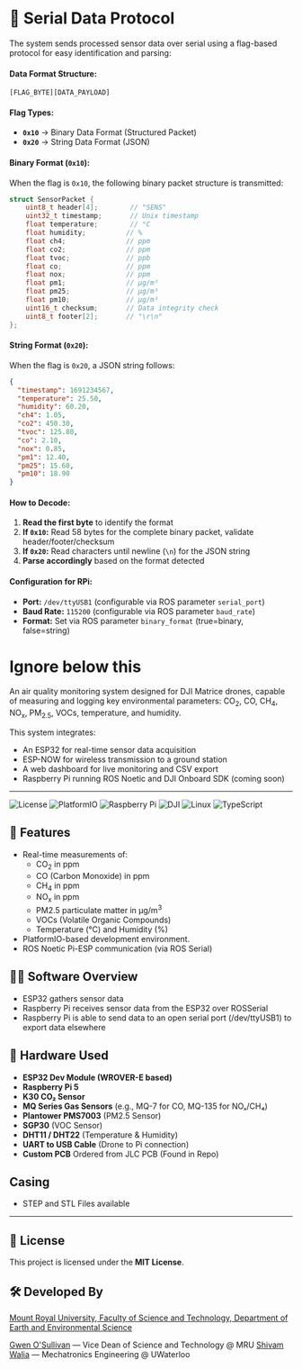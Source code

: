 # 📡 Serial Data Protocol
The system sends processed sensor data over serial using a flag-based protocol for easy identification and parsing:

#### **Data Format Structure:**
```
[FLAG_BYTE][DATA_PAYLOAD]
```

#### **Flag Types:**
- **`0x10`** → Binary Data Format (Structured Packet)
- **`0x20`** → String Data Format (JSON)

#### **Binary Format (`0x10`):**
When the flag is `0x10`, the following binary packet structure is transmitted:
```c
struct SensorPacket {
    uint8_t header[4];        // "SENS" 
    uint32_t timestamp;       // Unix timestamp
    float temperature;        // °C
    float humidity;          // %
    float ch4;               // ppm
    float co2;               // ppm  
    float tvoc;              // ppb
    float co;                // ppm
    float nox;               // ppm
    float pm1;               // µg/m³
    float pm25;              // µg/m³
    float pm10;              // µg/m³
    uint16_t checksum;       // Data integrity check
    uint8_t footer[2];       // "\r\n"
};
```

#### **String Format (`0x20`):**
When the flag is `0x20`, a JSON string follows:
```json
{
  "timestamp": 1691234567,
  "temperature": 25.50,
  "humidity": 60.20,
  "ch4": 1.05,
  "co2": 450.30,
  "tvoc": 125.80,
  "co": 2.10,
  "nox": 0.85,
  "pm1": 12.40,
  "pm25": 15.60,
  "pm10": 18.90
}
```

#### **How to Decode:**
1. **Read the first byte** to identify the format
2. **If `0x10`:** Read 58 bytes for the complete binary packet, validate header/footer/checksum
3. **If `0x20`:** Read characters until newline (`\n`) for the JSON string
4. **Parse accordingly** based on the format detected

#### **Configuration for RPi:**
- **Port:** `/dev/ttyUSB1` (configurable via ROS parameter `serial_port`)
- **Baud Rate:** `115200` (configurable via ROS parameter `baud_rate`)  
- **Format:** Set via ROS parameter `binary_format` (true=binary, false=string)



# Ignore below this
An air quality monitoring system designed for DJI Matrice drones, capable of measuring and logging key environmental parameters: CO<sub>2</sub>, CO, CH<sub>4</sub>, NO<sub>x</sub>, PM<sub>2.5</sub>, VOCs, temperature, and humidity. 

This system integrates:
- An ESP32 for real-time sensor data acquisition
- ESP-NOW for wireless transmission to a ground station
- A web dashboard for live monitoring and CSV export
- Raspberry Pi running ROS Noetic and DJI Onboard SDK (coming soon)

---
![License](https://img.shields.io/badge/License-MIT-000000?style=for-the-badge&logo=openaccess&logoColor=white)
![PlatformIO](https://img.shields.io/badge/PlatformIO-000000?style=for-the-badge&logo=platformio&logoColor=white)
![Raspberry Pi](https://img.shields.io/badge/Raspberry%20Pi-000000?style=for-the-badge&logo=raspberrypi&logoColor=white)
![DJI](https://img.shields.io/badge/DJI-000000?style=for-the-badge&logo=dji&logoColor=white)
![Linux](https://img.shields.io/badge/Linux-000000?style=for-the-badge&logo=linux&logoColor=white)
![TypeScript](https://img.shields.io/badge/TypeScript-000000?style=for-the-badge&logo=typescript&logoColor=white)


## 🚀 Features
- Real-time measurements of:
  - CO<sub>2</sub> in ppm
  - CO (Carbon Monoxide) in ppm
  - CH<sub>4</sub> in ppm
  - NO<sub>x</sub> in ppm
  - PM2.5 particulate matter in μg/m<sup>3</sup>
  - VOCs (Volatile Organic Compounds)
  - Temperature (°C) and Humidity (%)
- PlatformIO-based development environment.
- ROS Noetic Pi-ESP communication (via ROS Serial)

## 👨‍💻 Software Overview
- ESP32 gathers sensor data
- Raspberry Pi receives sensor data from the ESP32 over ROSSerial
- Raspberry Pi is able to send data to an open serial port (/dev/ttyUSB1) to export data elsewhere

## 🧰 Hardware Used

- **ESP32 Dev Module (WROVER-E based)**
- **Raspberry Pi 5**
- **K30 CO₂ Sensor**
- **MQ Series Gas Sensors** (e.g., MQ-7 for CO, MQ-135 for NOₓ/CH₄)
- **Plantower PMS7003** (PM2.5 Sensor)
- **SGP30** (VOC Sensor)
- **DHT11 / DHT22** (Temperature & Humidity)
- **UART to USB Cable** (Drone to Pi connection)
- **Custom PCB** Ordered from JLC PCB (Found in Repo)

## Casing
- STEP and STL Files available
---



## 📄 License
This project is licensed under the **MIT License**.

## 🛠️ Developed By

[Mount Royal University, Faculty of Science and Technology, Department of Earth and Environmental Science](https://www.mtroyal.ca/ProgramsCourses/FacultiesSchoolsCentres/ScienceTechnology/Departments/EarthEnvironmentalSciences/index.htm)

[Gwen O'Sullivan](mailto:INSERT_GWEN_EMAIL) — Vice Dean of Science and Technology @ MRU
[Shivam Walia](mailto:shivamwalia2006@gmail.com) — Mechatronics Engineering @ UWaterloo

